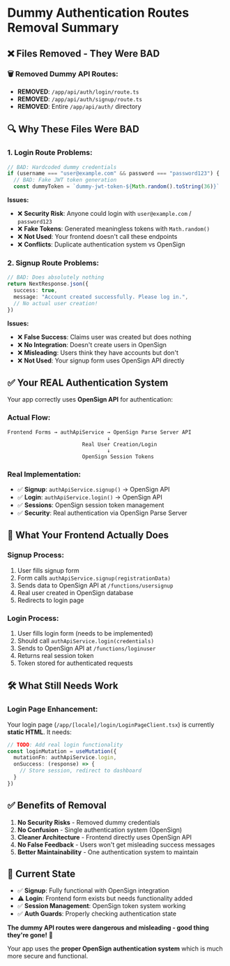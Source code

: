 # Dummy Authentication Routes Removal Summary

## ❌ **Files Removed - They Were BAD**

### **🗑️ Removed Dummy API Routes:**
- **REMOVED**: `/app/api/auth/login/route.ts`
- **REMOVED**: `/app/api/auth/signup/route.ts`
- **REMOVED**: Entire `/app/api/auth/` directory

## 🔍 **Why These Files Were BAD**

### **1. Login Route Problems:**
```typescript
// BAD: Hardcoded dummy credentials
if (username === "user@example.com" && password === "password123") {
  // BAD: Fake JWT token generation
  const dummyToken = `dummy-jwt-token-${Math.random().toString(36)}`
```

**Issues:**
- ❌ **Security Risk**: Anyone could login with `user@example.com` / `password123`
- ❌ **Fake Tokens**: Generated meaningless tokens with `Math.random()`
- ❌ **Not Used**: Your frontend doesn't call these endpoints
- ❌ **Conflicts**: Duplicate authentication system vs OpenSign

### **2. Signup Route Problems:**
```typescript
// BAD: Does absolutely nothing
return NextResponse.json({
  success: true,
  message: "Account created successfully. Please log in.",
  // No actual user creation!
})
```

**Issues:**
- ❌ **False Success**: Claims user was created but does nothing
- ❌ **No Integration**: Doesn't create users in OpenSign
- ❌ **Misleading**: Users think they have accounts but don't
- ❌ **Not Used**: Your signup form uses OpenSign API directly

## ✅ **Your REAL Authentication System**

Your app correctly uses **OpenSign API** for authentication:

### **Actual Flow:**
```
Frontend Forms → authApiService → OpenSign Parse Server API
                                ↓
                        Real User Creation/Login
                                ↓
                        OpenSign Session Tokens
```

### **Real Implementation:**
- ✅ **Signup**: `authApiService.signup()` → OpenSign API
- ✅ **Login**: `authApiService.login()` → OpenSign API  
- ✅ **Sessions**: OpenSign session token management
- ✅ **Security**: Real authentication via OpenSign Parse Server

## 🔄 **What Your Frontend Actually Does**

### **Signup Process:**
1. User fills signup form
2. Form calls `authApiService.signup(registrationData)`
3. Sends data to OpenSign API at `/functions/usersignup`
4. Real user created in OpenSign database
5. Redirects to login page

### **Login Process:**
1. User fills login form (needs to be implemented)
2. Should call `authApiService.login(credentials)`
3. Sends to OpenSign API at `/functions/loginuser`
4. Returns real session token
5. Token stored for authenticated requests

## 🛠 **What Still Needs Work**

### **Login Page Enhancement:**
Your login page (`/app/[locale]/login/LoginPageClient.tsx`) is currently **static HTML**. It needs:

```typescript
// TODO: Add real login functionality
const loginMutation = useMutation({
  mutationFn: authApiService.login,
  onSuccess: (response) => {
    // Store session, redirect to dashboard
  }
})
```

## ✅ **Benefits of Removal**

1. **No Security Risks** - Removed dummy credentials
2. **No Confusion** - Single authentication system (OpenSign)
3. **Cleaner Architecture** - Frontend directly uses OpenSign API
4. **No False Feedback** - Users won't get misleading success messages
5. **Better Maintainability** - One authentication system to maintain

## 🎯 **Current State**

- ✅ **Signup**: Fully functional with OpenSign integration
- ⚠️ **Login**: Frontend form exists but needs functionality added
- ✅ **Session Management**: OpenSign token system working
- ✅ **Auth Guards**: Properly checking authentication state

**The dummy API routes were dangerous and misleading - good thing they're gone!** 🎉

Your app uses the **proper OpenSign authentication system** which is much more secure and functional.
